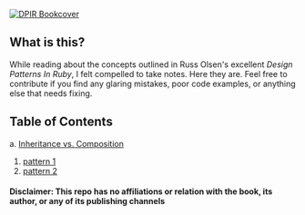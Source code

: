 [![DPIR Bookcover](http://ihumanable.com/blog/wp-content/uploads/2009/11/design-patterns-in-ruby-226x300.jpg "Design Patterns In Ruby")](http://www.amazon.com/Design-Patterns-Ruby-Russ-Olsen/dp/0321490452/ref=sr_1_1?ie=UTF8&qid=1389297510&sr=8-1&keywords=patterns+ruby)

## What is this?

While reading about the concepts outlined in Russ Olsen's excellent *Design Patterns In Ruby*, I felt compelled to take notes. Here they are. Feel free to contribute if you find any glaring mistakes, poor code examples, or anything else that needs fixing.

## Table of Contents

a. [Inheritance vs. Composition](themes/inheritance-vs-composition.md)

1. [pattern 1]()
2. [pattern 2]()

#### Disclaimer: This repo has no affiliations or relation with the book, its author, or any of its publishing channels
